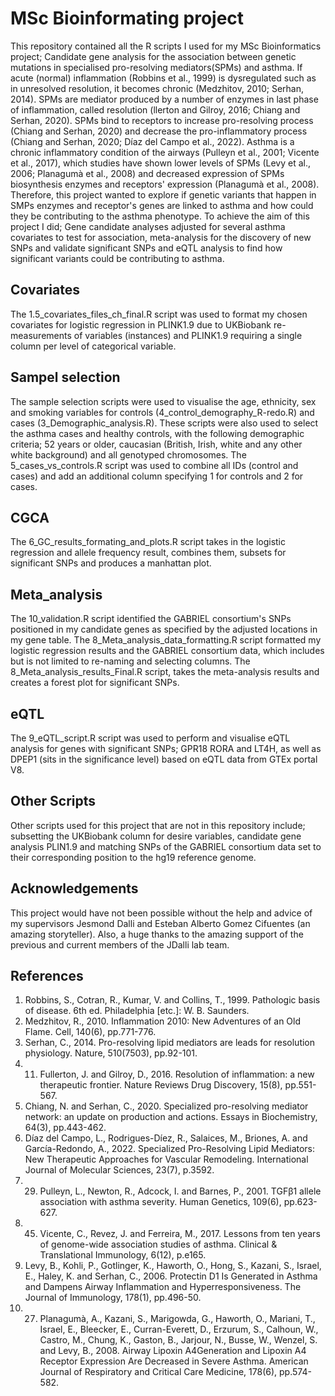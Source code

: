 # MSc Bioinformating project 
This repository contained all the R scripts I used for my MSc Bioinformatics project; Candidate gene analysis for the association between genetic mutations in specialised pro-resolving mediators(SPMs) and asthma. If acute (normal) inflammation (Robbins et al., 1999) is dysregulated such as in unresolved resolution, it becomes chronic (Medzhitov, 2010; Serhan, 2014). SPMs are mediator  produced  by a number of enzymes in last phase of inflammation, called resolution (llerton and Gilroy, 2016; Chiang and Serhan, 2020). SPMs bind to receptors to increase pro-resolving process (Chiang and Serhan, 2020) and decrease the pro-inflammatory process (Chiang and Serhan, 2020; Díaz del Campo et al., 2022). Asthma is a chronic inflammatory condition of the airways (Pulleyn et al., 2001; Vicente et al., 2017), which  studies have shown lower levels of SPMs (Levy et al., 2006; Planagumà et al., 2008) and decreased expression of SPMs biosynthesis enzymes and receptors' expression (Planagumà et al., 2008). Therefore, this project wanted to explore if genetic variants that happen in SMPs enzymes and receptor's genes are linked to asthma and how could they be contributing to the asthma phenotype. To achieve the aim of this project I did; Gene candidate analyses adjusted for several asthma covariates to test for association, meta-analysis for the discovery of new SNPs and validate significant SNPs and eQTL analysis to find how significant variants could be contributing to asthma.


## Covariates
The 1.5_covariates_files_ch_final.R script was used to format my chosen covariates for logistic regression in PLINK1.9 due to  UKBiobank re-measurements of variables (instances) and PLINK1.9 requiring a single column per level of categorical variable.


## Sampel selection 
The sample selection scripts were used to visualise the age, ethnicity, sex and smoking variables for controls (4_control_demography_R-redo.R) and cases (3_Demographic_analysis.R). These scripts were also used to select the asthma cases and healthy controls, with the following demographic criteria; 52 years or older, caucasian (British, Irish, white and any other white background) and all genotyped chromosomes. The 5_cases_vs_controls.R  script was used to combine all IDs (control and cases) and add an additional column specifying 1 for controls and 2 for cases.


## CGCA
The 6_GC_results_formating_and_plots.R script takes in the logistic regression and allele frequency result, combines them, subsets for significant SNPs and produces a manhattan plot.

## Meta_analysis 
The 10_validation.R script identified the GABRIEL consortium's SNPs positioned in my candidate genes as specified by the adjusted locations in my gene table. The 8_Meta_analysis_data_formatting.R script formatted my logistic regression results and the GABRIEL consortium data, which includes but is not limited to re-naming and selecting columns. The 8_Meta_analysis_results_Final.R script, takes the meta-analysis results and creates a forest plot for significant SNPs.


## eQTL
The 9_eQTL_script.R script was used to perform and visualise eQTL analysis for genes with significant SNPs; GPR18 RORA and LT4H, as well as DPEP1 (sits in the significance level) based on eQTL data from GTEx portal V8.  


## Other Scripts 
Other scripts used for this project that are not in this repository include; subsetting the UKBiobank column for desire variables, candidate gene analysis PLIN1.9 and matching SNPs of the GABRIEL consortium data set to their corresponding position to the hg19 reference genome.

## Acknowledgements
This project would have not been possible without the help and advice of my supervisors Jesmond Dalli and  Esteban Alberto Gomez Cifuentes (an amazing storyteller). Also, a huge thanks to the amazing support of the previous and current members of the JDalli lab team.


## References 
1. Robbins, S., Cotran, R., Kumar, V. and Collins, T., 1999. Pathologic basis of disease. 6th ed. Philadelphia [etc.]: W. B. Saunders.
2. Medzhitov, R., 2010. Inflammation 2010: New Adventures of an Old Flame. Cell, 140(6), pp.771-776.
3. Serhan, C., 2014. Pro-resolving lipid mediators are leads for resolution physiology. Nature, 510(7503), pp.92-101.
4. 11.	Fullerton, J. and Gilroy, D., 2016. Resolution of inflammation: a new therapeutic frontier. Nature Reviews Drug Discovery, 15(8), pp.551-567.
5. Chiang, N. and Serhan, C., 2020. Specialized pro-resolving mediator network: an update on production and actions. Essays in Biochemistry, 64(3), pp.443-462.
6.	Díaz del Campo, L., Rodrigues-Díez, R., Salaices, M., Briones, A. and García-Redondo, A., 2022. Specialized Pro-Resolving Lipid Mediators: New Therapeutic Approaches for Vascular Remodeling. International Journal of Molecular Sciences, 23(7), p.3592.
7.	29.	Pulleyn, L., Newton, R., Adcock, I. and Barnes, P., 2001. TGFβ1 allele association with asthma severity. Human Genetics, 109(6), pp.623-627.
8.	45.	Vicente, C., Revez, J. and Ferreira, M., 2017. Lessons from ten years of genome-wide association studies of asthma. Clinical &amp; Translational Immunology, 6(12), p.e165.
9.	Levy, B., Kohli, P., Gotlinger, K., Haworth, O., Hong, S., Kazani, S., Israel, E., Haley, K. and Serhan, C., 2006. Protectin D1 Is Generated in Asthma and Dampens Airway Inflammation and Hyperresponsiveness. The Journal of Immunology, 178(1), pp.496-50.
10.	27.	Planagumà, A., Kazani, S., Marigowda, G., Haworth, O., Mariani, T., Israel, E., Bleecker, E., Curran-Everett, D., Erzurum, S., Calhoun, W., Castro, M., Chung, K., Gaston, B., Jarjour, N., Busse, W., Wenzel, S. and Levy, B., 2008. Airway Lipoxin A4Generation and Lipoxin A4 Receptor Expression Are Decreased in Severe Asthma. American Journal of Respiratory and Critical Care Medicine, 178(6), pp.574-582.
